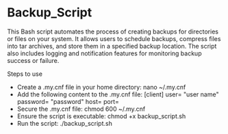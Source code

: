 # Backup_Script
This Bash script automates the process of creating backups for directories or files on your system. It allows users to schedule backups, compress files into tar archives, and store them in a specified backup location. The script also includes logging and notification features for monitoring backup success or failure.

Steps to use 
- Create a .my.cnf file in your home directory: nano ~/.my.cnf
- Add the following content to the .my.cnf file:
[client]
user= "user name"
password= "password"
host=
port=
- Secure the .my.cnf file: chmod 600 ~/.my.cnf
- Ensure the script is executable: chmod +x backup_script.sh
- Run the script: ./backup_script.sh
